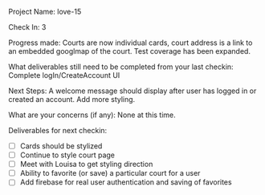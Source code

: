 Project Name: love-15

Check In: 3

Progress made: Courts are now individual cards, court address is a link to an embedded googlmap of the court. Test coverage has been expanded.

What deliverables still need to be completed from your last checkin: Complete logIn/CreateAccount UI

Next Steps: A welcome message should display after user has logged in or created an account. Add more styling.

What are your concerns (if any): None at this time.

Deliverables for next checkin:

- [ ] Cards should be stylized
- [ ] Continue to style court page
- [ ] Meet with Louisa to get styling direction
- [ ] Ability to favorite (or save) a particular court for a user
- [ ] Add firebase for real user authentication and saving of favorites
